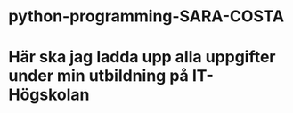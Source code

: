 # python-programming-SARA-COSTA
# Här ska jag ladda upp alla uppgifter under min utbildning på IT-Högskolan
